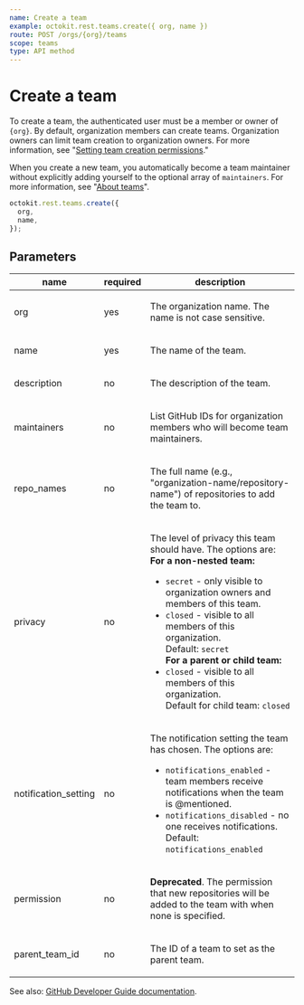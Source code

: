 ```yaml
---
name: Create a team
example: octokit.rest.teams.create({ org, name })
route: POST /orgs/{org}/teams
scope: teams
type: API method
---
```


# Create a team

To create a team, the authenticated user must be a member or owner of `{org}`. By default, organization members can create teams. Organization owners can limit team creation to organization owners. For more information, see "[Setting team creation permissions](https://docs.github.com/articles/setting-team-creation-permissions-in-your-organization)."

When you create a new team, you automatically become a team maintainer without explicitly adding yourself to the optional array of `maintainers`. For more information, see "[About teams](https://docs.github.com/github/setting-up-and-managing-organizations-and-teams/about-teams)".

```js
octokit.rest.teams.create({
  org,
  name,
});
```

## Parameters

<table>
  <thead>
    <tr>
      <th>name</th>
      <th>required</th>
      <th>description</th>
    </tr>
  </thead>
  <tbody>
    <tr><td>org</td><td>yes</td><td>

The organization name. The name is not case sensitive.

</td></tr>
<tr><td>name</td><td>yes</td><td>

The name of the team.

</td></tr>
<tr><td>description</td><td>no</td><td>

The description of the team.

</td></tr>
<tr><td>maintainers</td><td>no</td><td>

List GitHub IDs for organization members who will become team maintainers.

</td></tr>
<tr><td>repo_names</td><td>no</td><td>

The full name (e.g., "organization-name/repository-name") of repositories to add the team to.

</td></tr>
<tr><td>privacy</td><td>no</td><td>

The level of privacy this team should have. The options are:  
**For a non-nested team:**

- `secret` - only visible to organization owners and members of this team.
- `closed` - visible to all members of this organization.  
  Default: `secret`  
  **For a parent or child team:**
- `closed` - visible to all members of this organization.  
  Default for child team: `closed`

</td></tr>
<tr><td>notification_setting</td><td>no</td><td>

The notification setting the team has chosen. The options are:

- `notifications_enabled` - team members receive notifications when the team is @mentioned.
- `notifications_disabled` - no one receives notifications.  
  Default: `notifications_enabled`

</td></tr>
<tr><td>permission</td><td>no</td><td>

**Deprecated**. The permission that new repositories will be added to the team with when none is specified.

</td></tr>
<tr><td>parent_team_id</td><td>no</td><td>

The ID of a team to set as the parent team.

</td></tr>
  </tbody>
</table>

See also: [GitHub Developer Guide documentation](https://docs.github.com/rest/teams/teams#create-a-team).
